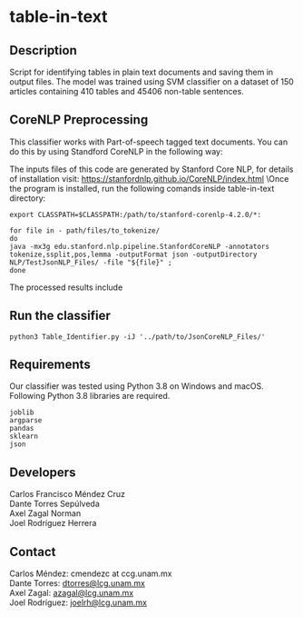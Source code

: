 # table-in-text

## Description
Script for identifying tables in plain text documents and saving them in output files.
The model was trained using SVM classifier on a dataset of 150 articles containing 410 tables and 45406 non-table sentences.


## CoreNLP Preprocessing
This classifier works with Part-of-speech tagged text documents.
You can do this by using Standford CoreNLP in the following way:
 
The inputs files of this code are generated by Stanford Core NLP, for details of installation visit: https://stanfordnlp.github.io/CoreNLP/index.html
\Once the program is installed, run the following comands inside table-in-text directory: 
```
export CLASSPATH=$CLASSPATH:/path/to/stanford-corenlp-4.2.0/*:
```
```
for file in - path/files/to_tokenize/ 
do
java -mx3g edu.stanford.nlp.pipeline.StanfordCoreNLP -annotators tokenize,ssplit,pos,lemma -outputFormat json -outputDirectory NLP/TestJsonNLP_Files/ -file "${file}" ;
done                            
```

The processed results include

## Run the classifier

```
python3 Table_Identifier.py -iJ '../path/to/JsonCoreNLP_Files/'
```

## Requirements

Our classifier was tested using Python 3.8 on Windows and macOS. Following Python 3.8 libraries are required.
```
joblib
argparse
pandas
sklearn
json 
```

## Developers
Carlos Francisco Méndez Cruz\
Dante Torres Sepúlveda\
Axel Zagal Norman\
Joel Rodríguez Herrera

## Contact
Carlos Méndez: cmendezc at ccg.unam.mx\
Dante Torres: dtorres@lcg.unam.mx\
Axel Zagal: azagal@lcg.unam.mx\
Joel Rodríguez: joelrh@lcg.unam.mx
